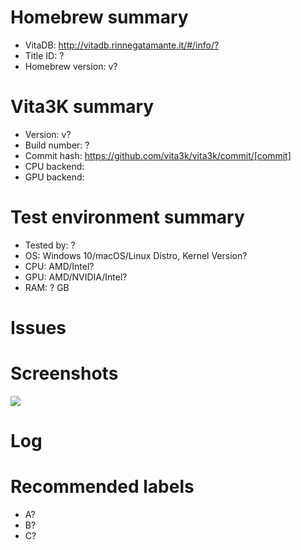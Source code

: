 <!-- Please use homebrew name for issue Title -->
<!-- Amend ? below with the correct information -->

# Homebrew summary
- VitaDB: <http://vitadb.rinnegatamante.it/#/info/?><!-- Replace "?" with homebrew id -->
- Title ID: ?
- Homebrew version: v?

# Vita3K summary
- Version: v?
- Build number: ?
- Commit hash: https://github.com/vita3k/vita3k/commit/[commit] <!-- Replace "[commit]" with commit hash -->
- CPU backend:              <!-- As of today Vita3K uses two CPU backend engines to run games: Unicorn and Dynarmic.
                            When testing games Dynarmic should be prefered as it normally gives better results than Unicorn
                            You can change the CPU backend on the emu settings -->
- GPU backend: <!-- Vita3K has the option to choose bewteen Vulkan and OpenGL, there is no superior
							option and one can have better results than other -->

# Test environment summary
- Tested by: ?
- OS: Windows 10/macOS/Linux Distro, Kernel Version?
- CPU: AMD/Intel?
- GPU: AMD/NVIDIA/Intel?
- RAM: ? GB

# Issues
<!-- Summary of problems -->

# Screenshots
![](https://?)

# Log

# Recommended labels
<!-- See https://github.com/Vita3K/homebrew-compatibility/labels -->
- A?
- B?
- C?
